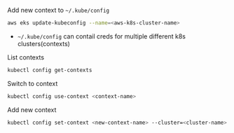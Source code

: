 
Add new context to `~/.kube/config`
```bash
aws eks update-kubeconfig --name=<aws-k8s-cluster-name>
```

- `~/.kube/config` can contail creds for multiple different k8s clusters(contexts)

List contexts
```bash
kubectl config get-contexts
```

Switch to context
```bash
kubectl config use-context <context-name>
```

Add new context
```bash
kubectl config set-context <new-context-name> --cluster=<cluster-name> --user=<user-name>
```
